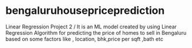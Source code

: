 # bengaluruhousepriceprediction
Linear Regression Project 2 /
It is an ML model created by using Linear Regression Algorithm for predicting the price of homes to sell in Bengaluru based on some factors like , location, bhk,price per sqft ,bath etc
